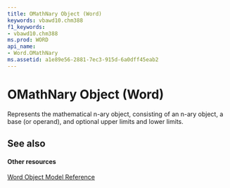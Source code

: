 ```yaml
---
title: OMathNary Object (Word)
keywords: vbawd10.chm388
f1_keywords:
- vbawd10.chm388
ms.prod: WORD
api_name:
- Word.OMathNary
ms.assetid: a1e89e56-2881-7ec3-915d-6a0dff45eab2
---
```



# OMathNary Object (Word)

Represents the mathematical n-ary object, consisting of an n-ary object, a base (or operand), and optional upper limits and lower limits.


## See also


#### Other resources



[Word Object Model Reference](http://msdn.microsoft.com/library/object-model-word-vba-reference%28Office.15%29.aspx)

